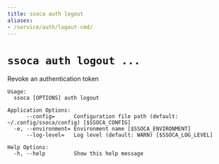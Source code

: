 ```yaml
---
title: ssoca auth logout
aliases:
- /service/auth/logout-cmd/
---
```


# `ssoca auth logout ...`

Revoke an authentication token

    Usage:
      ssoca [OPTIONS] auth logout
    
    Application Options:
          --config=      Configuration file path (default: ~/.config/ssoca/config) [$SSOCA_CONFIG]
      -e, --environment= Environment name [$SSOCA_ENVIRONMENT]
          --log-level=   Log level (default: WARN) [$SSOCA_LOG_LEVEL]
    
    Help Options:
      -h, --help         Show this help message
    
